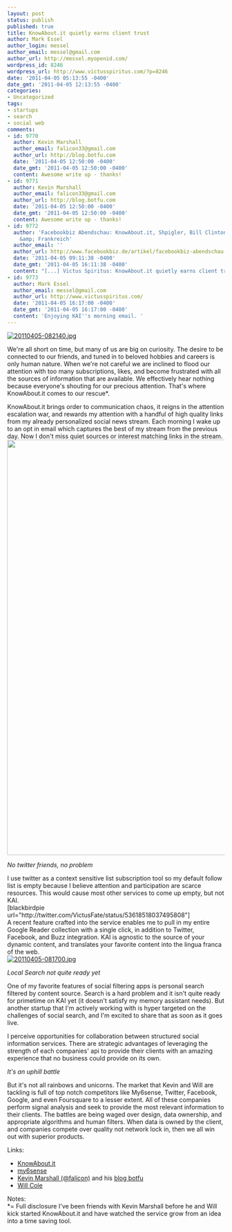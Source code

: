 ```yaml
---
layout: post
status: publish
published: true
title: KnowAbout.it quietly earns client trust
author: Mark Essel
author_login: messel
author_email: messel@gmail.com
author_url: http://messel.myopenid.com/
wordpress_id: 8246
wordpress_url: http://www.victusspiritus.com/?p=8246
date: '2011-04-05 05:13:55 -0400'
date_gmt: '2011-04-05 12:13:55 -0400'
categories:
- Uncategorized
tags:
- startups
- search
- social web
comments:
- id: 9770
  author: Kevin Marshall
  author_email: falicon33@gmail.com
  author_url: http://blog.botfu.com
  date: '2011-04-05 12:50:00 -0400'
  date_gmt: '2011-04-05 12:50:00 -0400'
  content: Awesome write up - thanks!
- id: 9771
  author: Kevin Marshall
  author_email: falicon33@gmail.com
  author_url: http://blog.botfu.com
  date: '2011-04-05 12:50:00 -0400'
  date_gmt: '2011-04-05 12:50:00 -0400'
  content: Awesome write up - thanks!
- id: 9772
  author: 'Facebookbiz Abendschau: KnowAbout.it, Shpigler, Bill Clinton, LikeJournal
    &amp; Frankreich'
  author_email: ''
  author_url: http://www.facebookbiz.de/artikel/facebookbiz-abendschau-knowabout-it-shpigler-bill-clinton-likejournal-frankreich/
  date: '2011-04-05 09:11:38 -0400'
  date_gmt: '2011-04-05 16:11:38 -0400'
  content: "[...] Victus Spiritus: KnowAbout.it quietly earns client trust [...]"
- id: 9773
  author: Mark Essel
  author_email: messel@gmail.com
  author_url: http://www.victusspiritus.com/
  date: '2011-04-05 16:17:00 -0400'
  date_gmt: '2011-04-05 16:17:00 -0400'
  content: 'Enjoying KAI''s morning email. '
---
```

<p><a href="{{ site.url }}/assets/2011/04/20110405-082140.jpg"><img src="{{ site.url }}/assets/2011/04/20110405-082140.jpg" alt="20110405-082140.jpg" class="alignnone size-full" /></a></p>
<p>We're all short on time, but many of us are big on curiosity. The desire to be connected to our friends, and tuned in to beloved hobbies and careers is only human nature. When we're not careful we are inclined to flood our attention with too many subscriptions, likes, and become frustrated with all the sources of information that are available. We effectively hear nothing because everyone's shouting for our precious attention. That's where KnowAbout.it comes to our rescue*. </p>
<p>KnowAbout.it brings order to communication chaos, it reigns in the attention escalation war, and rewards my attention with a handful of high quality links from my already personalized social news stream. Each morning I wake up to an opt in email which captures the best of my stream from the previous day. Now I don't miss quiet sources or interest matching links in the stream.<br />
<a href="{{ site.url }}/assets/2011/04/20110405-081644.jpg"><img src="{{ site.url }}/assets/2011/04/20110405-081644.jpg" alt="" title="20110405-081644.jpg" width="640" height="960" class="aligncenter size-full wp-image-8251" /></a></p>
<p><I>No twitter friends, no problem</I></p>
<p>I use twitter as a context sensitive list subscription tool so my default follow list is empty because I believe attention and participation are scarce resources. This would cause most other services to come up empty, but not KAI.<br />
[blackbirdpie url="http://twitter.com/VictusFate/status/53618518037495808"]<br />
A recent feature crafted into the service enables me to pull in my entire Google Reader collection with a single click, in addition to Twitter, Facebook, and Buzz integration. KAI is agnostic to the source of your dynamic content, and translates your favorite content into the lingua franca of the web.<br />
<a href="{{ site.url }}/assets/2011/04/20110405-081700.jpg"><img src="{{ site.url }}/assets/2011/04/20110405-081700.jpg" alt="20110405-081700.jpg" class="alignnone size-full" /></a></p>
<p><I>Local Search not quite ready yet</I></p>
<p>One of my favorite features of social filtering apps is personal search filtered by content source. Search is a hard problem and it isn't quite ready for primetime on KAI yet (it doesn't satisfy my memory assistant needs). But another startup that I'm actively working with is hyper targeted on the challenges of social search, and I'm excited to share that as soon as it goes live. </p>
<p>I perceive opportunities for collaboration between structured social information services. There are strategic advantages of leveraging the strength of each companies' api to provide their clients with an amazing experience that no business could provide on its own.</p>
<p><I>It's an uphill battle</I></p>
<p>But it's not all rainbows and unicorns. The market that Kevin and Will are tackling is full of top notch competitors like My6sense, Twitter, Facebook, Google, and even Foursquare to a lesser extent. All of these companies perform signal analysis and seek to provide the most relevant information to their clients. The battles are being waged over design, data ownership, and appropriate algorithms and human filters. When data is owned by the client, and companies compete over quality not network lock in, then we all win out with superior products.</p>
<p>Links:</p>
<ul>
<li><a href="http://knowabout.it">KnowAbout.it</a></li>
<li><a href="http://my6sense.com">my6sense</a></li>
<li><a href="http://twitter.com/falicon">Kevin Marshall (@falicon)</a> and his <a href="http://blog.botfu.com/">blog botfu</a></li>
<li><a href="http://twitter.com/willcole">Will Cole</a></li>
</ul>
<p>Notes:<br />
*= Full disclosure I've been friends with Kevin Marshall before he and Will kick started KnowAbout.it and have watched the service grow from an idea into a time saving tool.</p>
